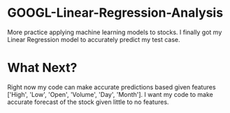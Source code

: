 # GOOGL-Linear-Regression-Analysis
More practice applying machine learning models to stocks. I finally got my Linear Regression model to accurately predict my test case.

# What Next?
Right now my code can make accurate predictions based given features ['High', 'Low', 'Open', 'Volume', 'Day', 'Month'].
I want my code to make accurate forecast of the stock given little to no features.
